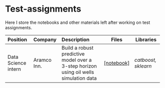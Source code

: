 # Test-assignments
 Here I store the notebooks and other materials left after working on test assignments.

| Position | Company | Description | Files | Libraries |
| :--- | :--- | :--- | --- | --- |
| Data Science intern | Aramco Inn.  | Build a robust predictive model over a 3-step horizon using oil wells simulation data | [[notebook]](https://github.com/WanomiR/Test-Assignments/blob/main/Aramco/notebooks/%5Bhometask%5DIAramco-ds-intern.ipynb) | *catboost, sklearn* |
